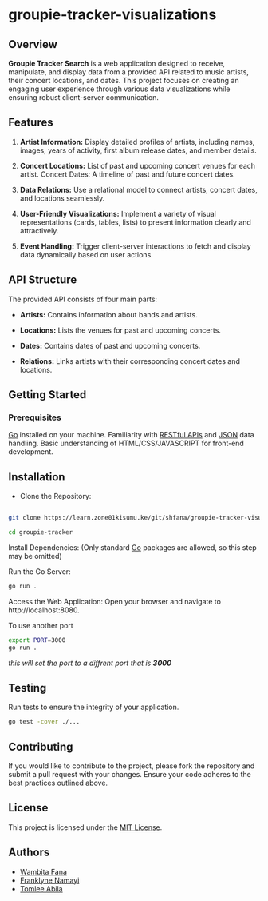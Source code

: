 # groupie-tracker-visualizations

## Overview

**Groupie Tracker Search** is a web application designed to receive, manipulate, and display data from a provided API related to music artists, their concert locations, and dates. This project focuses on creating an engaging user experience through various data visualizations while ensuring robust client-server communication.

## Features

1. **Artist Information:** Display detailed profiles of artists, including names, images, years of activity, first album release dates, and member details.

2. **Concert Locations:** List of past and upcoming concert venues for each artist.
    Concert Dates: A timeline of past and future concert dates.
3. **Data Relations:** Use a relational model to connect artists, concert dates, and locations seamlessly.
4.  **User-Friendly Visualizations:** Implement a variety of visual representations (cards, tables, lists) to present information clearly and attractively.
5. **Event Handling:** Trigger client-server interactions to fetch and display data dynamically based on user actions.

## API Structure

The provided API consists of four main parts:

* **Artists:** Contains information about bands and artists.

* **Locations:** Lists the venues for past and upcoming concerts.

* **Dates:** Contains dates of past and upcoming concerts.

* **Relations:** Links artists with their corresponding concert dates and locations.

## Getting Started

### Prerequisites

[Go](https://go.dev/doc/install) installed on your machine.
    Familiarity with [RESTful APIs](https://aws.amazon.com/what-is/restful-api/) and [JSON](https://developer.mozilla.org/en-US/docs/Learn/JavaScript/Objects/JSON) data handling.
Basic understanding of HTML/CSS/JAVASCRIPT for front-end development.

## Installation

* Clone the Repository:
```bash

git clone https://learn.zone01kisumu.ke/git/shfana/groupie-tracker-visualizations

cd groupie-tracker
```
Install Dependencies: (Only standard [Go](https://go.dev/doc/install) packages are allowed, so this step may be omitted)

Run the Go Server:
``` bash
go run .
```
Access the Web Application: Open your browser and navigate to http://localhost:8080.

To use another port
```sh
export PORT=3000
go run .
 ```
 _this will set the port to a diffrent port that is **3000**_

## Testing

Run tests to ensure the integrity of your application.
```bash
go test -cover ./...
```

## Contributing

If you would like to contribute to the project, please fork the repository and submit a pull request with your changes. Ensure your code adheres to the best practices outlined above.

## License

This project is licensed under the [MIT License](LICENSE). 

## Authors
* [Wambita Fana]()
* [Franklyne Namayi]()
* [Tomlee Abila]()
